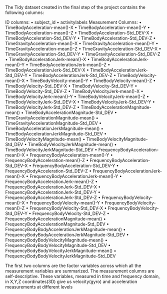 The Tidy dataset created in the final step of the project contains the following columns:

ID columns:
•	subject_id
•	activitylabels
Measurement Columns:
•	TimeBodyAcceleration-mean()-X
•	TimeBodyAcceleration-mean()-Y
•	TimeBodyAcceleration-mean()-Z
•	TimeBodyAcceleration-Std_DEV-X
•	TimeBodyAcceleration-Std_DEV-Y
•	TimeBodyAcceleration-Std_DEV-Z
•	TimeGravityAcceleration-mean()-X
•	TimeGravityAcceleration-mean()-Y
•	TimeGravityAcceleration-mean()-Z
•	TimeGravityAcceleration-Std_DEV-X
•	TimeGravityAcceleration-Std_DEV-Y
•	TimeGravityAcceleration-Std_DEV-Z
•	TimeBodyAccelerationJerk-mean()-X
•	TimeBodyAccelerationJerk-mean()-Y
•	TimeBodyAccelerationJerk-mean()-Z
•	TimeBodyAccelerationJerk-Std_DEV-X
•	TimeBodyAccelerationJerk-Std_DEV-Y
•	TimeBodyAccelerationJerk-Std_DEV-Z
•	TimeBodyVelocity-mean()-X
•	TimeBodyVelocity-mean()-Y
•	TimeBodyVelocity-mean()-Z
•	TimeBodyVelocity-Std_DEV-X
•	TimeBodyVelocity-Std_DEV-Y
•	TimeBodyVelocity-Std_DEV-Z
•	TimeBodyVelocityJerk-mean()-X
•	TimeBodyVelocityJerk-mean()-Y
•	TimeBodyVelocityJerk-mean()-Z
•	TimeBodyVelocityJerk-Std_DEV-X
•	TimeBodyVelocityJerk-Std_DEV-Y
•	TimeBodyVelocityJerk-Std_DEV-Z
•	TimeBodyAccelerationMagnitude-mean()
•	TimeBodyAccelerationMagnitude-Std_DEV
•	TimeGravityAccelerationMagnitude-mean()
•	TimeGravityAccelerationMagnitude-Std_DEV
•	TimeBodyAccelerationJerkMagnitude-mean()
•	TimeBodyAccelerationJerkMagnitude-Std_DEV
•	TimeBodyVelocityMagnitude-mean()
•	TimeBodyVelocityMagnitude-Std_DEV
•	TimeBodyVelocityJerkMagnitude-mean()
•	TimeBodyVelocityJerkMagnitude-Std_DEV
•	FrequencyBodyAcceleration-mean()-X
•	FrequencyBodyAcceleration-mean()-Y
•	FrequencyBodyAcceleration-mean()-Z
•	FrequencyBodyAcceleration-Std_DEV-X
•	FrequencyBodyAcceleration-Std_DEV-Y
•	FrequencyBodyAcceleration-Std_DEV-Z
•	FrequencyBodyAccelerationJerk-mean()-X
•	FrequencyBodyAccelerationJerk-mean()-Y
•	FrequencyBodyAccelerationJerk-mean()-Z
•	FrequencyBodyAccelerationJerk-Std_DEV-X
•	FrequencyBodyAccelerationJerk-Std_DEV-Y
•	FrequencyBodyAccelerationJerk-Std_DEV-Z
•	FrequencyBodyVelocity-mean()-X
•	FrequencyBodyVelocity-mean()-Y
•	FrequencyBodyVelocity-mean()-Z
•	FrequencyBodyVelocity-Std_DEV-X
•	FrequencyBodyVelocity-Std_DEV-Y
•	FrequencyBodyVelocity-Std_DEV-Z
•	FrequencyBodyAccelerationMagnitude-mean()
•	FrequencyBodyAccelerationMagnitude-Std_DEV
•	FrequencyBodyBodyAccelerationJerkMagnitude-mean()
•	FrequencyBodyBodyAccelerationJerkMagnitude-Std_DEV
•	FrequencyBodyBodyVelocityMagnitude-mean()
•	FrequencyBodyBodyVelocityMagnitude-Std_DEV
•	FrequencyBodyBodyVelocityJerkMagnitude-mean()
•	FrequencyBodyBodyVelocityJerkMagnitude-Std_DEV

The first two columns are the factor variables across which all the measurement variables are summarized. The measurement columns are self-descriptive. These variables, measured in time and frequency domain, in X,Y,Z coordinates(3D) give us velocity(gyro) and acceleration measurements at different levels

